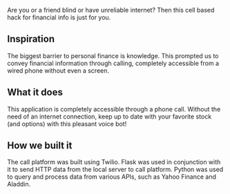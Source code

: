 Are you or a friend blind or have unreliable internet? Then this cell based hack for financial info is just for you.

## Inspiration
The biggest barrier to personal finance is knowledge. This prompted us to convey financial information through calling, completely accessible from a wired phone without even a screen. 

## What it does
This application is completely accessible through a phone call. Without the need of an internet connection, keep up to date with your favorite stock (and options) with this pleasant voice bot!

## How we built it
The call platform was built using Twilio. Flask was used in conjunction with it to send HTTP data from the local server to call platform. Python was used to query and process data from various APIs, such as Yahoo Finance and Aladdin.
 

